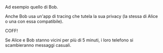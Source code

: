 Ad esempio quello di Bob.

Anche Bob usa un'app di tracing che tutela la sua privacy (la stessa di Alice o una con essa compatibile).

COFF!

Se Alice e Bob stanno vicini per più di 5 minuti, i loro telefono si scambieranno messaggi casuali.